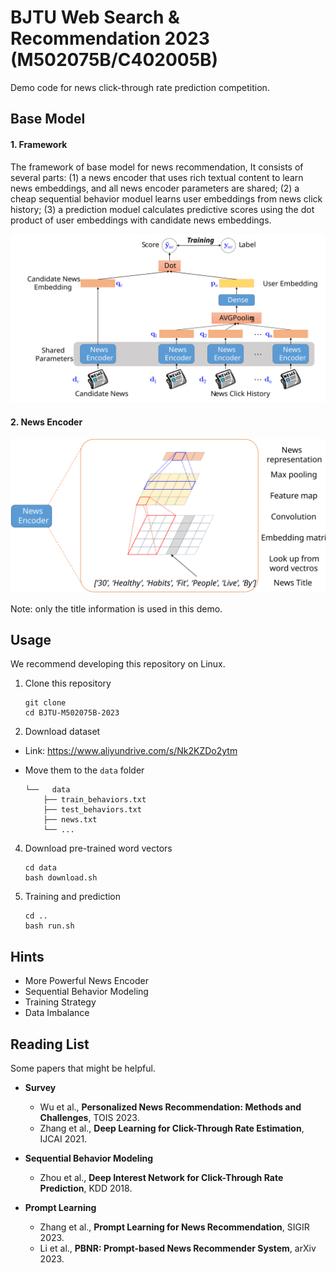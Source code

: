 # BJTU Web Search & Recommendation 2023 (M502075B/C402005B)

Demo code for news click-through rate prediction competition.

## Base Model

#### 1.  Framework

The framework of base model for news recommendation, It consists of several parts: (1) a news encoder that uses rich textual content to learn news embeddings, and all news encoder parameters are shared; (2) a cheap sequential behavior moduel learns user embeddings from news click history; (3) a prediction  moduel calculates predictive scores using the dot product of user embeddings with candidate news embeddings.

<img src="./fig/base_model.svg" style="zoom:50%;" />

#### 2. News Encoder

<img src="./fig/news_encoder.svg" style="zoom:50%;" />

Note: only the title information is used in this demo.

## Usage

We recommend developing this repository on Linux.

1. Clone this repository

    ```shell
    git clone
    cd BJTU-M502075B-2023
    ```

2. Download dataset

  - Link: https://www.aliyundrive.com/s/Nk2KZDo2ytm

  - Move them to the `data` folder

      ```
      └──	data
          ├── train_behaviors.txt
          ├── test_behaviors.txt
          ├── news.txt
          └── ...
      ```

4. Download pre-trained word vectors

    ```shell
    cd data
    bash download.sh
    ```

5. Training and prediction

    ```shell
    cd ..
    bash run.sh
    ```

## Hints

- More Powerful News Encoder
- Sequential Behavior Modeling
- Training Strategy
- Data Imbalance

## Reading List

Some papers that might be helpful.

- **Survey**
    - Wu et al., **Personalized News Recommendation: Methods and Challenges**, TOIS 2023.
    - Zhang et al., **Deep Learning for Click-Through Rate Estimation**, IJCAI 2021.
- **Sequential Behavior Modeling**
    - Zhou et al., **Deep Interest Network for Click-Through Rate Prediction**, KDD 2018.

- **Prompt Learning**
    - Zhang et al., **Prompt Learning for News Recommendation**, SIGIR 2023.
    - Li et al., **PBNR: Prompt-based News Recommender System**, arXiv 2023.

